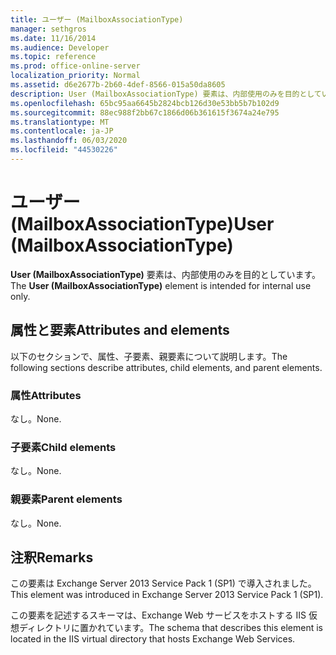 ```yaml
---
title: ユーザー (MailboxAssociationType)
manager: sethgros
ms.date: 11/16/2014
ms.audience: Developer
ms.topic: reference
ms.prod: office-online-server
localization_priority: Normal
ms.assetid: d6e2677b-2b60-4def-8566-015a50da8605
description: User (MailboxAssociationType) 要素は、内部使用のみを目的としています。
ms.openlocfilehash: 65bc95aa6645b2824bcb126d30e53bb5b7b102d9
ms.sourcegitcommit: 88ec988f2bb67c1866d06b361615f3674a24e795
ms.translationtype: MT
ms.contentlocale: ja-JP
ms.lasthandoff: 06/03/2020
ms.locfileid: "44530226"
---
```

# <a name="user-mailboxassociationtype"></a><span data-ttu-id="08862-103">ユーザー (MailboxAssociationType)</span><span class="sxs-lookup"><span data-stu-id="08862-103">User (MailboxAssociationType)</span></span>

<span data-ttu-id="08862-104">**User (MailboxAssociationType)** 要素は、内部使用のみを目的としています。</span><span class="sxs-lookup"><span data-stu-id="08862-104">The **User (MailboxAssociationType)** element is intended for internal use only.</span></span> 

## <a name="attributes-and-elements"></a><span data-ttu-id="08862-105">属性と要素</span><span class="sxs-lookup"><span data-stu-id="08862-105">Attributes and elements</span></span>

<span data-ttu-id="08862-106">以下のセクションで、属性、子要素、親要素について説明します。</span><span class="sxs-lookup"><span data-stu-id="08862-106">The following sections describe attributes, child elements, and parent elements.</span></span>
  
### <a name="attributes"></a><span data-ttu-id="08862-107">属性</span><span class="sxs-lookup"><span data-stu-id="08862-107">Attributes</span></span>

<span data-ttu-id="08862-108">なし。</span><span class="sxs-lookup"><span data-stu-id="08862-108">None.</span></span>
  
### <a name="child-elements"></a><span data-ttu-id="08862-109">子要素</span><span class="sxs-lookup"><span data-stu-id="08862-109">Child elements</span></span>

<span data-ttu-id="08862-110">なし。</span><span class="sxs-lookup"><span data-stu-id="08862-110">None.</span></span>
  
### <a name="parent-elements"></a><span data-ttu-id="08862-111">親要素</span><span class="sxs-lookup"><span data-stu-id="08862-111">Parent elements</span></span>

<span data-ttu-id="08862-112">なし。</span><span class="sxs-lookup"><span data-stu-id="08862-112">None.</span></span>
  
## <a name="remarks"></a><span data-ttu-id="08862-113">注釈</span><span class="sxs-lookup"><span data-stu-id="08862-113">Remarks</span></span>

<span data-ttu-id="08862-114">この要素は Exchange Server 2013 Service Pack 1 (SP1) で導入されました。</span><span class="sxs-lookup"><span data-stu-id="08862-114">This element was introduced in Exchange Server 2013 Service Pack 1 (SP1).</span></span>
  
<span data-ttu-id="08862-115">この要素を記述するスキーマは、Exchange Web サービスをホストする IIS 仮想ディレクトリに置かれています。</span><span class="sxs-lookup"><span data-stu-id="08862-115">The schema that describes this element is located in the IIS virtual directory that hosts Exchange Web Services.</span></span>
  

